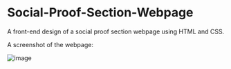 # Social-Proof-Section-Webpage

A front-end design of a social proof section webpage using HTML and CSS.

A screenshot of the webpage:

![image](https://github.com/user-attachments/assets/7960c181-7d56-4696-8c92-20078bb9598d)
